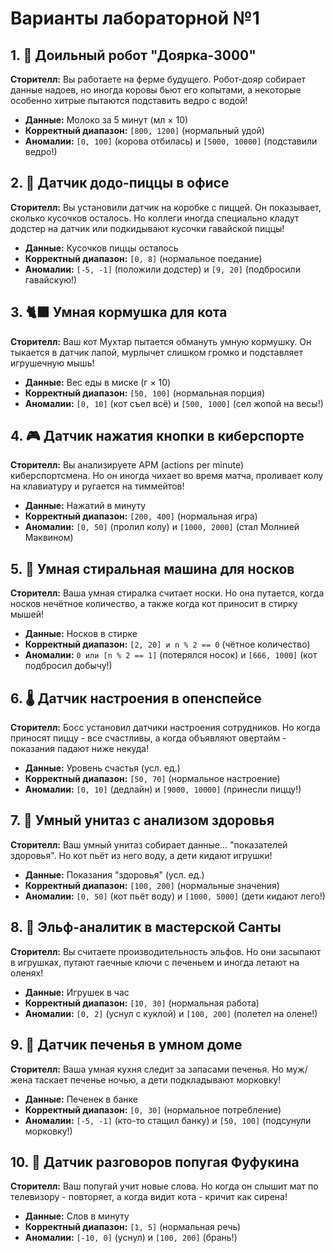 # Варианты лабораторной №1

## 1. 🐄 Доильный робот "Доярка-3000"
**Сторителл:** Вы работаете на ферме будущего. Робот-дояр собирает данные надоев, но иногда коровы бьют его копытами, а некоторые особенно хитрые пытаются подставить ведро с водой!
- **Данные:** Молоко за 5 минут (мл × 10)
- **Корректный диапазон:** `[800, 1200]` (нормальный удой)
- **Аномалии:** `[0, 100]` (корова отбилась) и `[5000, 10000]` (подставили ведро!)

## 2. 🍕 Датчик додо-пиццы в офисе
**Сторителл:** Вы установили датчик на коробке с пиццей. Он показывает, сколько кусочков осталось. Но коллеги иногда специально кладут додстер на датчик или подкидывают кусочки гавайской пиццы!
- **Данные:** Кусочков пиццы осталось
- **Корректный диапазон:** `[0, 8]` (нормальное поедание)
- **Аномалии:** `[-5, -1]` (положили додстер) и `[9, 20]` (подбросили гавайскую!)

## 3. 🐈‍⬛ Умная кормушка для кота
**Сторителл:** Ваш кот Мухтар пытается обмануть умную кормушку. Он тыкается в датчик лапой, мурлычет слишком громко и подставляет игрушечную мышь!
- **Данные:** Вес еды в миске (г × 10)
- **Корректный диапазон:** `[50, 100]` (нормальная порция)
- **Аномалии:** `[0, 10]` (кот съел всё) и `[500, 1000]` (сел жопой на весы!)

## 4. 🎮 Датчик нажатия кнопки в киберспорте
**Сторителл:** Вы анализируете APM (actions per minute) киберспортсмена. Но он иногда чихает во время матча, проливает колу на клавиатуру и ругается на тиммейтов!
- **Данные:** Нажатий в минуту
- **Корректный диапазон:** `[200, 400]` (нормальная игра)
- **Аномалии:** `[0, 50]` (пролил колу) и `[1000, 2000]` (стал Молнией Маквином)

## 5. 🧦 Умная стиральная машина для носков
**Сторителл:** Ваша умная стиралка считает носки. Но она путается, когда носков нечётное количество, а также когда кот приносит в стирку мышей!
- **Данные:** Носков в стирке
- **Корректный диапазон:** `[2, 20] и n % 2 == 0` (чётное количество)
- **Аномалии:** `0 или [n % 2 == 1]` (потерялся носок) и `[666, 1000]` (кот подбросил добычу!)

## 6. 🌡️ Датчик настроения в опенспейсе
**Сторителл:** Босс установил датчики настроения сотрудников. Но когда приносят пиццу - все счастливы, а когда объявляют овертайм - показания падают ниже некуда!
- **Данные:** Уровень счастья (усл. ед.)
- **Корректный диапазон:** `[50, 70]` (нормальное настроение)
- **Аномалии:** `[0, 10]` (дедлайн) и `[9000, 10000]` (принесли пиццу!)

## 7. 🚽 Умный унитаз с анализом здоровья
**Сторителл:** Ваш умный унитаз собирает данные... "показателей здоровья". Но кот пьёт из него воду, а дети кидают игрушки!
- **Данные:** Показания "здоровья" (усл. ед.)
- **Корректный диапазон:** `[100, 200]` (нормальные значения)
- **Аномалии:** `[0, 50]` (кот пьёт воду) и `[1000, 5000]` (дети кидают лего!)

## 8. 🎅 Эльф-аналитик в мастерской Санты
**Сторителл:** Вы считаете производительность эльфов. Но они засыпают в игрушках, путают гаечные ключи с печеньем и иногда летают на оленях!
- **Данные:** Игрушек в час
- **Корректный диапазон:** `[10, 30]` (нормальная работа)
- **Аномалии:** `[0, 2]` (уснул с куклой) и `[100, 200]` (полетел на олене!)

## 9. 🍪 Датчик печенья в умном доме
**Сторителл:** Ваша умная кухня следит за запасами печенья. Но муж/жена таскает печенье ночью, а дети подкладывают морковку!
- **Данные:** Печенек в банке
- **Корректный диапазон:** `[0, 30]` (нормальное потребление)
- **Аномалии:** `[-5, -1]` (кто-то стащил банку) и `[50, 100]` (подсунули морковку!)

## 10. 🦜 Датчик разговоров попугая Фуфукина
**Сторителл:** Ваш попугай учит новые слова. Но когда он слышит мат по телевизору - повторяет, а когда видит кота - кричит как сирена!
- **Данные:** Слов в минуту
- **Корректный диапазон:** `[1, 5]` (нормальная речь)
- **Аномалии:** `[-10, 0]` (уснул) и `[100, 200]` (брань!)
